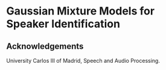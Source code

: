 # Gaussian Mixture Models for Speaker Identification

## Acknowledgements

University Carlos III of Madrid, Speech and Audio Processing.
